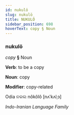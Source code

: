 ```yaml
---
id: nukulö
slug: nukulö
title: NUKULÖ
sidebar_position: 698
hoverText: copy § Noun
---
```


### nukulö

*copy* **§** Noun

**Verb**: to be a copy

**Noun**: copy

**Modifier**: copy-related

Odia ନକଲ nôkôlô [nʌ'kʌlˌɔ]

*Indo-Iranian Language Family*